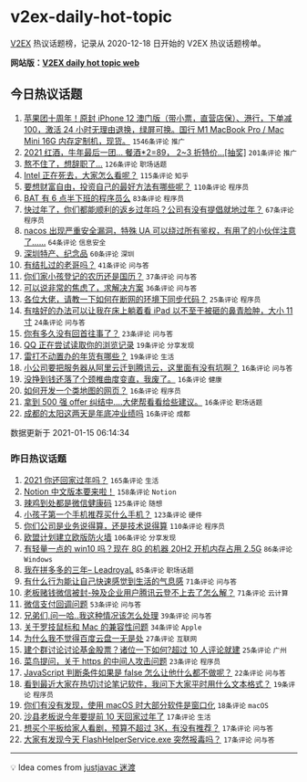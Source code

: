 # v2ex-daily-hot-topic

[V2EX](https://www.v2ex.com/) 热议话题榜，记录从 2020-12-18 日开始的 V2EX 热议话题榜单。

**网站版：[V2EX daily hot topic web](https://realleonardo.github.io/v2ex-daily-hot-topic-web/)**

## 今日热议话题

<!-- TODAY BEGIN -->

1. [苹果团十周年！原封 iPhone 12 澳门版（带小票，直营店保）、港行，下单减 100，激活 24 小时无理由退换，绿屏可换。国行 M1 MacBook Pro / Mac Mini 16G 内存定制机，现货。](https://www.v2ex.com/t/744798) `1546条评论` `推广`
1. [2021 红酒，牛年最后一团... 餐酒*2=89， 2~3 折特价...[抽奖]](https://www.v2ex.com/t/744901) `201条评论` `推广`
1. [熬不住了，想辞职了…](https://www.v2ex.com/t/744757) `126条评论` `职场话题`
1. [Intel 正在死去，大家怎么看呢？](https://www.v2ex.com/t/744868) `115条评论` `知乎`
1. [要想财富自由，投资自己的最好方法有哪些呢？](https://www.v2ex.com/t/744831) `110条评论` `程序员`
1. [BAT 有 6 点半下班的程序员么](https://www.v2ex.com/t/744870) `83条评论` `程序员`
1. [快过年了，你们都能顺利的返乡过年吗？公司有没有提倡就地过年？](https://www.v2ex.com/t/744940) `67条评论` `程序员`
1. [nacos 出现严重安全漏洞，特殊 UA 可以绕过所有鉴权，有用了的小伙伴注意了……](https://www.v2ex.com/t/744865) `64条评论` `信息安全`
1. [深圳特产、纪念品](https://www.v2ex.com/t/744758) `60条评论` `深圳`
1. [有结扎过的老哥吗？](https://www.v2ex.com/t/744763) `41条评论` `问与答`
1. [你们家小孩登记的农历还是国历？](https://www.v2ex.com/t/745047) `37条评论` `问与答`
1. [可以说非常的焦虑了，求解决方案](https://www.v2ex.com/t/744971) `36条评论` `问与答`
1. [各位大佬，请教一下如何在断网的环境下同步代码？](https://www.v2ex.com/t/745005) `25条评论` `程序员`
1. [有啥好的办法可以让我在床上躺着看 iPad 以不至于被砸的鼻青脸肿，大小 11 寸](https://www.v2ex.com/t/744954) `24条评论` `问与答`
1. [你有多久没有回首往事了？](https://www.v2ex.com/t/744899) `23条评论` `问与答`
1. [QQ 正在尝试读取你的浏览记录](https://www.v2ex.com/t/745030) `19条评论` `分享发现`
1. [雷打不动置办的年货有哪些？](https://www.v2ex.com/t/744898) `19条评论` `生活`
1. [小公司要把服务器从阿里云迁到腾讯云，这里面有没有坑啊？](https://www.v2ex.com/t/744973) `16条评论` `问与答`
1. [没挣到钱还落了个颈椎曲度变直，我废了。](https://www.v2ex.com/t/744886) `16条评论` `健康`
1. [如何开发一个类地图的网页？](https://www.v2ex.com/t/744795) `16条评论` `程序员`
1. [拿到 500 强 offer 纠结中....大佬帮看看给些建议。](https://www.v2ex.com/t/744781) `16条评论` `职场话题`
1. [成都的太阳这两天是年底冲业绩吗](https://www.v2ex.com/t/744769) `16条评论` `成都`

数据更新于 2021-01-15 06:14:34

<!-- TODAY END -->

### 昨日热议话题

<!-- YESTERDAY BEGIN -->

1. [2021 你还回家过年吗？](https://www.v2ex.com/t/744401) `165条评论` `生活`
1. [Notion 中文版本要来啦！](https://www.v2ex.com/t/744395) `158条评论` `Notion`
1. [辣鸡到处都是微信健康码](https://www.v2ex.com/t/744459) `125条评论` `随想`
1. [小孩子第一个手机推荐买什么手机？](https://www.v2ex.com/t/744518) `123条评论` `硬件`
1. [你们公司是业务说得算，还是技术说得算](https://www.v2ex.com/t/744478) `110条评论` `程序员`
1. [欧盟计划建立欧版防火墙](https://www.v2ex.com/t/744499) `106条评论` `分享发现`
1. [有轻量一点的 win10 吗？现在 8G 的机器 20H2 开机内存占用 2.5G](https://www.v2ex.com/t/744420) `86条评论` `Windows`
1. [我在拼多多的三年– LeadroyaL](https://www.v2ex.com/t/744595) `85条评论` `职场话题`
1. [有什么行为能让自己快速感觉到生活的气息感](https://www.v2ex.com/t/744509) `71条评论` `问与答`
1. [老板赌钱微信被封-殃及企业用户腾讯云登不上去了怎么解？](https://www.v2ex.com/t/744512) `71条评论` `云计算`
1. [微信支付回调问题](https://www.v2ex.com/t/744479) `53条评论` `问与答`
1. [兄弟们,问一哈..我这种情况该怎么处理](https://www.v2ex.com/t/744676) `39条评论` `问与答`
1. [关于罗技鼠标和 Mac 的兼容性问题](https://www.v2ex.com/t/744497) `34条评论` `Apple`
1. [为什么我不觉得百度云盘一无是处](https://www.v2ex.com/t/744715) `27条评论` `互联网`
1. [建个群讨论讨论基金股票？诸位一下如何?超过 10 人评论就建](https://www.v2ex.com/t/744652) `25条评论` `广州`
1. [菜鸟提问，关于 https 的中间人攻击问题](https://www.v2ex.com/t/744664) `23条评论` `程序员`
1. [JavaScript 判断条件如果是 false 怎么让他什么都不做呢？](https://www.v2ex.com/t/744452) `22条评论` `问与答`
1. [看到最近大家在热切讨论笔记软件，我问下大家平时用什么文本格式？](https://www.v2ex.com/t/744414) `19条评论` `程序员`
1. [你们有没有发现，使用 macOS 时大部分软件是窗口化](https://www.v2ex.com/t/744626) `18条评论` `macOS`
1. [沙县老板说今年要提前 10 天回家过年了](https://www.v2ex.com/t/744621) `17条评论` `生活`
1. [想买个平板给家人看剧，预算不超过 3K，有没有推荐？](https://www.v2ex.com/t/744597) `17条评论` `问与答`
1. [大家有发现今天 FlashHelperService.exe 突然报毒吗？](https://www.v2ex.com/t/744416) `17条评论` `问与答`

<!-- YESTERDAY END -->

---

💡 Idea comes from [justjavac 迷渡](https://github.com/justjavac/)
